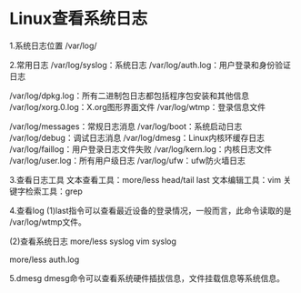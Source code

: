# Linux查看系统日志
1.系统日志位置
/var/log/

2.常用日志
/var/log/syslog：系统日志
/var/log/auth.log：用户登录和身份验证日志

/var/log/dpkg.log：所有二进制包日志都包括程序包安装和其他信息
/var/log/xorg.0.log：X.org图形界面文件
/var/log/wtmp：登录信息文件

/var/log/messages：常规日志消息
/var/log/boot：系统启动日志
/var/log/debug：调试日志消息
/var/log/dmesg：Linux内核环缓存日志
/var/log/faillog：用户登录日志文件失败
/var/log/kern.log：内核日志文件
/var/log/user.log：所有用户级日志
/var/log/ufw：ufw防火墙日志

3.查看日志工具
文本查看工具：more/less  head/tail  last 
文本编辑工具：vim
关键字检索工具：grep

4.查看log
(1)last指令可以查看最近设备的登录情况，一般而言，此命令读取的是
/var/log/wtmp文件。

(2)查看系统日志
more/less   syslog
vim         syslog

more/less   auth.log

5.dmesg
dmesg命令可以查看系统硬件插拔信息，文件挂载信息等系统信息。






